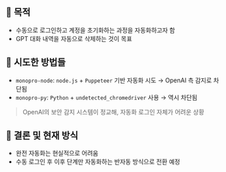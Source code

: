 ## 🎯 목적
- 수동으로 로그인하고 계정을 초기화하는 과정을 자동화하고자 함
- GPT 대화 내역을 자동으로 삭제하는 것이 목표

## 🚧 시도한 방법들
- `monopro-node`: `node.js` + `Puppeteer` 기반 자동화 시도 → OpenAI 측 감지로 차단됨
- `monopro-py`: `Python` + `undetected_chromedriver` 사용 → 역시 차단됨
> OpenAI의 보안 감지 시스템이 정교해, 자동화 로그인 자체가 어려운 상황

## 🧭 결론 및 현재 방식
- 완전 자동화는 현실적으로 어려움
- 수동 로그인 후 이후 단계만 자동화하는 반자동 방식으로 전환 예정